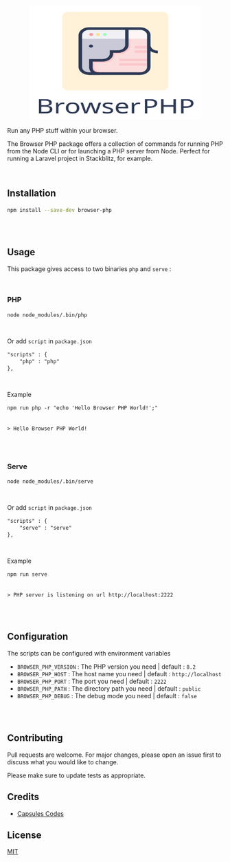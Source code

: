 
<p align="center"><img src="capsules-browser-php-image.svg" width="400px" height="265px" alt="Browser PHP" /></p>

Run any PHP stuff within your browser.

The Browser PHP package offers a collection of commands for running PHP from the Node CLI or for launching a PHP server from Node. Perfect for running a Laravel project in Stackblitz, for example.

<br>

## Installation

```bash
npm install --save-dev browser-php
```

<br>
<br>

## Usage

This package gives access to two binaries `php` and `serve` :

<br>

### PHP
```
node node_modules/.bin/php
```

<br>

Or add `script` in `package.json`
```
"scripts" : {
    "php" : "php"
},
```

<br>

Example
```
npm run php -r "echo 'Hello Browser PHP World!';"


> Hello Browser PHP World!
```

<br>
<br>

### Serve
```
node node_modules/.bin/serve
```

<br>

Or add `script` in `package.json`
```
"scripts" : {
    "serve" : "serve"
},
```

<br>

Example
```
npm run serve


> PHP server is listening on url http://localhost:2222
```

<br>
<br>

## Configuration

The scripts can be configured with environment variables

- `BROWSER_PHP_VERSION` : The PHP version you need | default : `8.2`
- `BROWSER_PHP_HOST` : The host name you need | default : `http://localhost`
- `BROWSER_PHP_PORT` : The port you need | default : `2222`
- `BROWSER_PHP_PATH` : The directory path you need | default : `public`
- `BROWSER_PHP_DEBUG` : The debug mode you need | default : `false`

<br>
<br>

## Contributing

Pull requests are welcome. For major changes, please open an issue first
to discuss what you would like to change.

Please make sure to update tests as appropriate.

## Credits

- [Capsules Codes](https://github.com/capsulescodes)

## License

[MIT](https://choosealicense.com/licenses/mit/)
